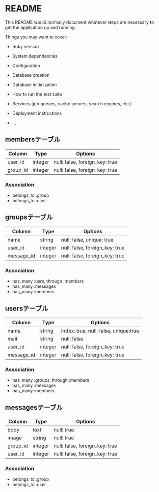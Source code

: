 # README

This README would normally document whatever steps are necessary to get the
application up and running.

Things you may want to cover:

* Ruby version

* System dependencies

* Configuration

* Database creation

* Database initialization

* How to run the test suite

* Services (job queues, cache servers, search engines, etc.)

* Deployment instructions

* ...

## membersテーブル

|Column|Type|Options|
|------|----|-------|
|user_id|integer|null: false, foreign_key: true|
|group_id|integer|null: false, foreign_key: true|

### Association
- belongs_to :group
- belongs_to :user



## groupsテーブル

|Column|Type|Options|
|------|----|-------|
|name|string|null: false, unique: true|
|user_id|integer|null: false, foreign_key: true|
|message_id|integer|null: false, foreign_key: true|


### Association
- has_many :usrs, through :members
- has_many :messages
- has_many :members



## usersテーブル

|Column|Type|Options|
|------|----|-------|
|name|string|index: true, null: false, unique:true|
|mail|string|null: false|
|user_id|integer|null: false, foreign_key: true|
|message_id|integer|null: false, foreign_key: true|


### Association
- has_many :groups, through :members
- has_many :messages
- has_many :members



## messagesテーブル

|Column|Type|Options|
|------|----|-------|
|body|text|null: true|
|image|string|null: true|
|group_id|integer|null: false, foreign_key: true|
|user_id|integer|null: false, foreign_key: true|


### Association
- belongs_to :group
- belongs_to :user